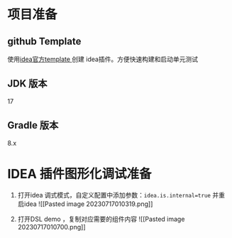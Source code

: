 
# 项目准备

## github Template

使用[idea官方template ](https://github.com/JetBrains/intellij-platform-plugin-template)创建 idea插件。方便快速构建和启动单元测试

## JDK 版本

17

## Gradle 版本

8.x

# IDEA 插件图形化调试准备


1.  打开idea 调式模式，自定义配置中添加参数：`idea.is.internal=true` 并重启idea
![[Pasted image 20230717010319.png]]

2.  打开DSL demo ，复制对应需要的组件内容
![[Pasted image 20230717010700.png]]



